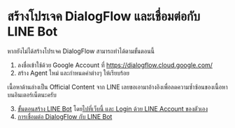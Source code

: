 
# สร้างโปรเจค DialogFlow และเชื่อมต่อกับ LINE Bot

หากยังไม่ได้สร้างโปรเจค DialogFlow สามารถทำได้ตามขั้นตอนนี้ 

1. ลงชื่อเข้าใช้ด้วย Google Account ที่ https://dialogflow.cloud.google.com/ 
2. สร้าง Agent ใหม่ และกำหนดค่าต่างๆ ให้เรียบร้อย

เนื้อหาด้านล่างเป็น Official Content จาก LINE เลยขอเอามาอ้างอิงเพื่อลดความซ้ำซ้อนของเนื้อหาบนอินเตอร์เน็ตนะครับ

3. [ขั้นตอนสร้าง LINE Bot](https://medium.com/linedevth/%E0%B8%9B%E0%B8%90%E0%B8%A1%E0%B8%9A%E0%B8%97%E0%B8%81%E0%B8%B2%E0%B8%A3%E0%B8%AA%E0%B8%A3%E0%B9%89%E0%B8%B2%E0%B8%87-line-bot-b2cb90643901) โดย[ไปที่เว็บนี้ และ Login ด้วย LINE Account ของตัวเอง](https://developers.line.biz/)
4. [การเชื่อมต่อ DialogFlow กับ LINE Bot](https://medium.com/linedevth/%E0%B9%80%E0%B8%A3%E0%B8%B5%E0%B8%A2%E0%B8%99%E0%B8%A3%E0%B8%B9%E0%B9%89%E0%B8%81%E0%B8%B2%E0%B8%A3-integrate-line-bot-%E0%B9%80%E0%B8%82%E0%B9%89%E0%B8%B2%E0%B8%81%E0%B8%B1%E0%B8%9A-dialogflow-%E0%B9%81%E0%B8%A5%E0%B8%B0-firebase-%E0%B8%9C%E0%B9%88%E0%B8%B2%E0%B8%99-bmi-bot-5a30a672f6ae)